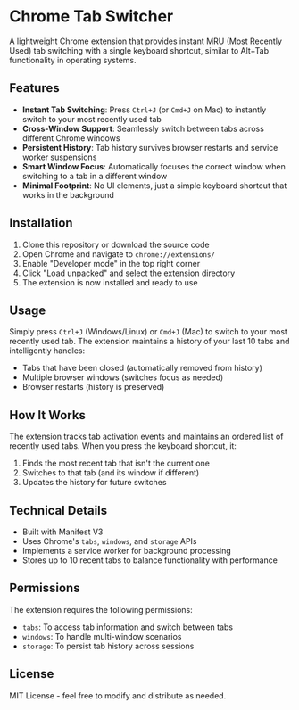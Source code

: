 # Chrome Tab Switcher

A lightweight Chrome extension that provides instant MRU (Most Recently Used) tab switching with a single keyboard shortcut, similar to Alt+Tab functionality in operating systems.

## Features

- **Instant Tab Switching**: Press `Ctrl+J` (or `Cmd+J` on Mac) to instantly switch to your most recently used tab
- **Cross-Window Support**: Seamlessly switch between tabs across different Chrome windows
- **Persistent History**: Tab history survives browser restarts and service worker suspensions
- **Smart Window Focus**: Automatically focuses the correct window when switching to a tab in a different window
- **Minimal Footprint**: No UI elements, just a simple keyboard shortcut that works in the background

## Installation

1. Clone this repository or download the source code
2. Open Chrome and navigate to `chrome://extensions/`
3. Enable "Developer mode" in the top right corner
4. Click "Load unpacked" and select the extension directory
5. The extension is now installed and ready to use

## Usage

Simply press `Ctrl+J` (Windows/Linux) or `Cmd+J` (Mac) to switch to your most recently used tab. The extension maintains a history of your last 10 tabs and intelligently handles:

- Tabs that have been closed (automatically removed from history)
- Multiple browser windows (switches focus as needed)
- Browser restarts (history is preserved)

## How It Works

The extension tracks tab activation events and maintains an ordered list of recently used tabs. When you press the keyboard shortcut, it:

1. Finds the most recent tab that isn't the current one
2. Switches to that tab (and its window if different)
3. Updates the history for future switches

## Technical Details

- Built with Manifest V3
- Uses Chrome's `tabs`, `windows`, and `storage` APIs
- Implements a service worker for background processing
- Stores up to 10 recent tabs to balance functionality with performance

## Permissions

The extension requires the following permissions:
- `tabs`: To access tab information and switch between tabs
- `windows`: To handle multi-window scenarios
- `storage`: To persist tab history across sessions

## License

MIT License - feel free to modify and distribute as needed.